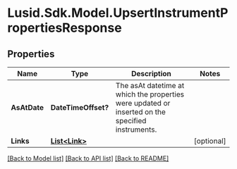 
# Lusid.Sdk.Model.UpsertInstrumentPropertiesResponse

## Properties

Name | Type | Description | Notes
------------ | ------------- | ------------- | -------------
**AsAtDate** | **DateTimeOffset?** | The asAt datetime at which the properties were updated or inserted on the specified instruments. | 
**Links** | [**List&lt;Link&gt;**](Link.md) |  | [optional] 

[[Back to Model list]](../README.md#documentation-for-models)
[[Back to API list]](../README.md#documentation-for-api-endpoints)
[[Back to README]](../README.md)


